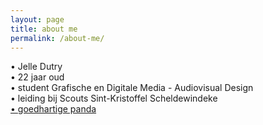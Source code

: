 ```yaml
---
layout: page
title: about me
permalink: /about-me/
---
```

<div class="headertext">
<p>
• Jelle Dutry </br>
• 22 jaar oud </br>
• student Grafische en Digitale Media - Audiovisual Design </br>
• leiding bij Scouts Sint-Kristoffel Scheldewindeke </br>
<a href="https://www.scoutsengidsenvlaanderen.be/totem/panda" >• goedhartige panda</a>
</p>
</div>